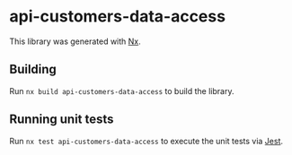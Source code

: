 # api-customers-data-access

This library was generated with [Nx](https://nx.dev).

## Building

Run `nx build api-customers-data-access` to build the library.

## Running unit tests

Run `nx test api-customers-data-access` to execute the unit tests via [Jest](https://jestjs.io).
